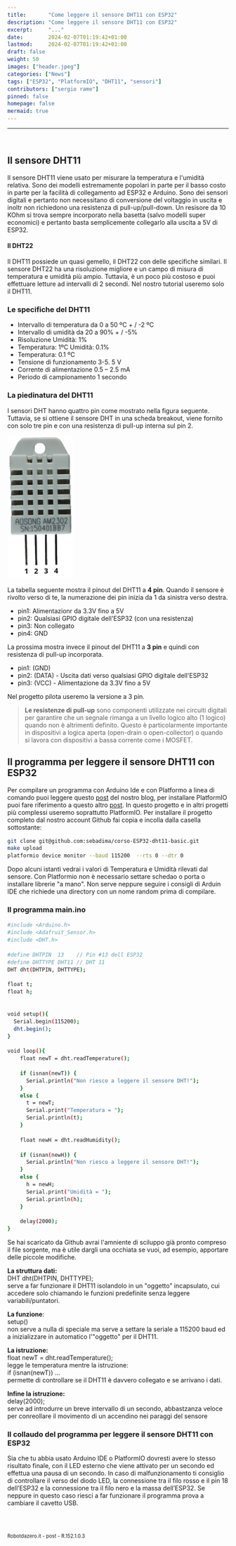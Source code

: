 ```yaml
---
title:       "Come leggere il sensore DHT11 con ESP32"
description: "Come leggere il sensore DHT11 con ESP32"
excerpt:     "..."
date:        2024-02-07T01:19:42+01:00
lastmod:     2024-02-07T01:19:42+01:00
draft: false
weight: 50
images: ["header.jpeg"]
categories: ["News"]
tags: ["ESP32", "PlatformIO", "DHT11", "sensori"]
contributors: ["sergio rame"]
pinned: false
homepage: false
mermaid: true
---
```




<hr>
<br>

## Il sensore DHT11


Il sensore DHT11 viene usato per misurare la temperatura e l'umidità relativa. Sono dei modelli estremamente popolari in parte per il basso costo in parte per la facilità di collegamento ad ESP32 e Arduino. Sono dei sensori digitali e pertanto non necessitano di conversione del voltaggio in uscita e inoltr non richiedono una resistenza di pull-up/pull-down. Un resisore da 10 KOhm si trova sempre incorporato nella basetta (salvo modelli super economici) e pertanto basta semplicemente collegarlo alla uscita a 5V di ESP32.

#### Il DHT22

Il DHT11 possiede un quasi gemello, il DHT22 con delle specifiche similari. Il sensore DHT22 ha una risoluzione migliore e un campo di misura di temperatura e umidità più ampio. Tuttavia, è un poco più costoso e puoi effettuare letture ad intervalli di 2 secondi. Nel nostro tutorial useremo solo il DHT11.

### Le specifiche del DHT11

- Intervallo di temperatura da 0 a 50 ºC + / -2 ºC
- Intervallo di umidità da 20 a 90% + / -5% 
- Risoluzione Umidità: 1%
- Temperatura: 1ºC Umidità: 0.1%
- Temperatura: 0.1 ºC
- Tensione di funzionamento 3-5. 5 V 
- Corrente di alimentazione 0.5 – 2.5 mA 
- Periodo di campionamento 1 secondo 


### La piedinatura del DHT11

I sensori DHT hanno quattro pin come mostrato nella figura seguente. Tuttavia, se si ottiene il sensore DHT in una scheda breakout, viene fornito con solo tre pin e con una resistenza di pull-up interna sul pin 2.

<img width="150" class="x figure-img img-fluid lazyload blur-up"  src="images/101.webp" alt="">

La tabella seguente mostra il pinout del DHT11 a <strong>4 pin</strong>. Quando il sensore è rivolto verso di te, la numerazione dei pin inizia da 1 da sinistra verso destra.

- pin1: Alimentazionr da 3.3V fino a 5V
- pin2: Qualsiasi GPIO digitale dell'ESP32 (con una resistenza)
- pin3: Non collegato
- pin4: GND


La prossima mostra invece il pinout del DHT11 a <strong>3 pin</strong> e quindi con resistenza di pull-up incorporata. 

- pin1: (GND)
- pin2: (DATA) - Uscita dati verso qualsiasi GPIO digitale dell'ESP32 
- pin3: (VCC) - Alimentazione da 3.3V fino a 5V

Nel progetto pilota useremo la versione a 3 pin.

> <strong>Le resistenze di pull-up</strong> sono componenti utilizzate nei circuiti digitali per garantire che un segnale rimanga a un livello logico alto (1 logico) quando non è altrimenti definito. Questo è particolarmente importante in dispositivi a logica aperta (open-drain o open-collector) o quando si lavora con dispositivi a bassa corrente come i MOSFET.


## Il programma per leggere il sensore DHT11 con ESP32

Per compilare un programma con Arduino Ide e con Platformo a linea di comando puoi leggere questo <a href="/blog/come-collegare-un-led-esterno-ad-esp32/">post</a> del nostro blog, per installare PlatformIO puoi fare riferimento a questo altro <a href="/blog/come-installare-platformio/">post</a>. In questo progetto e in altri progetti più complessi useremo soprattutto PlatformIO. Per installare il progetto completo dal nostro account Github fai copia e incolla dalla casella sottostante:

```bash
git clone git@github.com:sebadima/corso-ESP32-dht11-basic.git
make upload
platformio device monitor --baud 115200  --rts 0 --dtr 0
```

Dopo alcuni istanti vedrai i valori di Temperatura e Umidità rilevati dal sensore. Con Platformio non è necessario settare schedao o porta o installare librerie "a mano". Non serve neppure seguire i consigli di Arduin IDE che richiede una directory con un nome random prima di compilare.

### Il programma main.ino


```bash
#include <Arduino.h>
#include <Adafruit_Sensor.h>
#include <DHT.h>

#define DHTPIN  13    // Pin #13 dell ESP32
#define DHTTYPE DHT11 // DHT 11
DHT dht(DHTPIN, DHTTYPE);

float t;
float h;


void setup(){
  Serial.begin(115200);
  dht.begin();
}

void loop(){  
    float newT = dht.readTemperature();

    if (isnan(newT)) {
      Serial.println("Non riesco a leggere il sensore DHT!");
    }
    else {
      t = newT;
      Serial.print("Temperatura = ");
      Serial.println(t);
    }

    float newH = dht.readHumidity();

    if (isnan(newH)) {
      Serial.println("Non riesco a leggere il sensore DHT!");
    }
    else {
      h = newH;
      Serial.print("Umidità = ");
      Serial.println(h);
    }

    delay(2000);
}
```

Se hai scaricato da Github avrai l'amniente di sciluppo già pronto compreso il file sorgente, ma è utile dargli una occhiata se vuoi, ad esempio, apportare delle piccole modifiche.

<strong>La struttura dati:<br></strong> 
DHT dht(DHTPIN, DHTTYPE);<br>
serve a far funzionare il DHT11 isolandolo in un "oggetto" incapsulato, cui accedere solo chiamando le funzioni predefinite senza leggere variabili/puntatori.

<strong>La funzione</strong>:
<br>setup()<br> 
non serve a nulla di speciale ma serve a settare la seriale a 115200 baud ed a inizializzare in automatico l'"oggetto" per il DHT11.

<strong>La istruzione: </strong>
<br>float newT = dht.readTemperature();<br>
legge le temperatura mentre la istruzione:<br>
if (isnan(newT)) ...<br>
permette di controllare se il DHT11 è davvero collegato e se arrivano i dati.

<strong>Infine la istruzione:  </strong>
<br>delay(2000);<br>
serve ad introdurre un breve intervallo di un secondo, abbastzanza veloce per conreollare il movimento di un accendino nei paraggi del sensore





### Il collaudo del programma per leggere il sensore DHT11 con ESP32

Sia che tu abbia usato Arduino IDE o PlatformIO dovresti avere lo stesso risultato finale, con il LED esterno che viene attivato per un secondo ed effettua una pausa di un secondo. In caso di malfunzionamento ti consiglio di controllare il verso del diodo LED, la connessione tra il filo rosso e il pin 18 dell’ESP32 e la connessione tra il filo nero e la massa dell’ESP32. Se neppure in questo caso riesci a far funzionare il programma prova a cambiare il cavetto USB.

<br>
<br>
<p style="font-size: 0.80em;">Robotdazero.it - post - R.152.1.0.3</p>